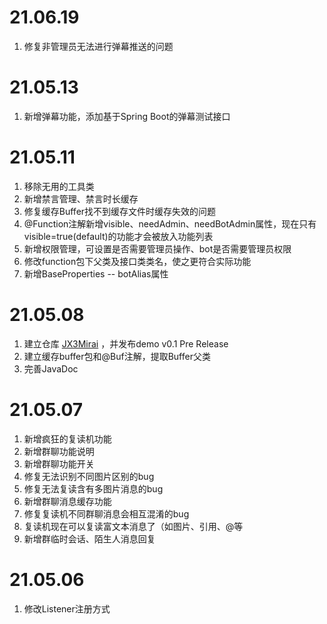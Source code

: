 #   21.06.19

1.  修复非管理员无法进行弹幕推送的问题

#   21.05.13

1.  新增弹幕功能，添加基于Spring Boot的弹幕测试接口

#   21.05.11

1.  移除无用的工具类
2.  新增禁言管理、禁言时长缓存
3.  修复缓存Buffer找不到缓存文件时缓存失效的问题
4.  @Function注解新增visible、needAdmin、needBotAdmin属性，现在只有visible=true(default)的功能才会被放入功能列表
5.  新增权限管理，可设置是否需要管理员操作、bot是否需要管理员权限
6.  修改function包下父类及接口类类名，使之更符合实际功能
7.  新增BaseProperties -- botAlias属性

#   21.05.08

1.  建立仓库 [JX3Mirai](https://github.com/yuany3721/JX3Mirai/) ，并发布demo v0.1 Pre Release
2.  建立缓存buffer包和@Buf注解，提取Buffer父类
3.  完善JavaDoc

#   21.05.07

1.  新增疯狂的复读机功能
2.  新增群聊功能说明
3.  新增群聊功能开关
4.  修复无法识别不同图片区别的bug
5.  修复无法复读含有多图片消息的bug
6.  新增群聊消息缓存功能
7.  修复复读机不同群聊消息会相互混淆的bug
8.  复读机现在可以复读富文本消息了（如图片、引用、@等
9.  新增群临时会话、陌生人消息回复

#   21.05.06

1.  修改Listener注册方式